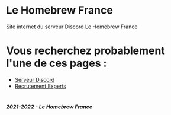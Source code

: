 # Le Homebrew France
Site internet du serveur Discord Le Homebrew France

# Vous recherchez probablement l'une de ces pages :
- [Serveur Discord](https://github.com/Le-Homebrew-France/le-homebrew-france.github.io/discord)
- [Recrutement Experts](https://github.com/Le-Homebrew-France/le-homebrew-france.github.io/devenir-expert)
#
##### 2021-2022 - Le Homebrew France


